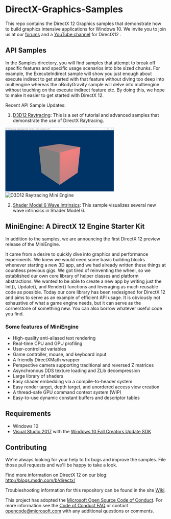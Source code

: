 
# DirectX-Graphics-Samples
This repo contains the DirectX 12 Graphics samples that demonstrate how to build graphics intensive applications for Windows 10. We invite you to join us at our [forums](forums.directxtech.com) and a [YouTube channel](https://www.youtube.com/MicrosoftDirectX12andGraphicsEducation) for DirectX12 .

## API Samples
In the Samples directory, you will find samples that attempt to break off specific features and specific usage scenarios into bite sized chunks. For example, the ExecuteIndirect sample will show you just enough about execute indirect to get started with that feature without diving too deep into multiengine whereas the nBodyGravity sample will delve into multiengine without touching on the execute indirect feature etc. By doing this, we hope to make it easier to get started with DirectX 12.

Recent API Sample Updates:
1. [D3D12 Raytracing](Samples\Desktop\D3D12Raytracing\readme.md): This is a set of tutorial and advanced samples that demonstrate the use of DirectX Raytracing.

![D3D12 Raytracing Hello World GUI](Samples\Desktop\D3D12Raytracing\src\D3D12RaytracingSimpleLighting\Screenshot_small.png)
![D3D12 Raytracing Mini Engine](Samples\Desktop\D3D12Raytracing\src/D3D12RaytracingMiniEngineSample/Screenshot_small.png)

2. [Shader Model 6 Wave Intrinsics](Samples\Desktop\D3D12SM6WaveIntrinsics\readme.md): This sample visualizes several new wave intrinsics in Shader Model 6.

## MiniEngine: A DirectX 12 Engine Starter Kit
In addition to the samples, we are announcing the first DirectX 12 preview release of the MiniEngine.

It came from a desire to quickly dive into graphics and performance experiments.  We knew we would need some basic building blocks whenever starting a new 3D app, and we had already written these things at countless previous gigs.  We got tired of reinventing the wheel, so we established our own core library of helper classes and platform abstractions.  We wanted to be able to create a new app by writing just the Init(), Update(), and Render() functions and leveraging as much reusable code as possible.  Today our core library has been redesigned for DirectX 12 and aims to serve as an example of efficient API usage.  It is obviously not exhaustive of what a game engine needs, but it can serve as the cornerstone of something new.  You can also borrow whatever useful code you find.

### Some features of MiniEngine
* High-quality anti-aliased text rendering
* Real-time CPU and GPU profiling
* User-controlled variables
* Game controller, mouse, and keyboard input
* A friendly DirectXMath wrapper
* Perspective camera supporting traditional and reversed Z matrices
* Asynchronous DDS texture loading and ZLib decompression
* Large library of shaders
* Easy shader embedding via a compile-to-header system
* Easy render target, depth target, and unordered access view creation
* A thread-safe GPU command context system (WIP)
* Easy-to-use dynamic constant buffers and descriptor tables

## Requirements
* Windows 10
* [Visual Studio 2017](https://www.visualstudio.com/) with the [Windows 10 Fall Creators Update SDK](https://developer.microsoft.com/en-US/windows/downloads/windows-10-sdk)

## Contributing
We're always looking for your help to fix bugs and improve the samples.  File those pull requests and we'll be happy to take a look.

Find more information on DirectX 12 on our blog: http://blogs.msdn.com/b/directx/

Troubleshooting information for this repository can be found in the site [Wiki](https://github.com/Microsoft/DirectX-Graphics-Samples/wiki).

This project has adopted the [Microsoft Open Source Code of Conduct](https://opensource.microsoft.com/codeofconduct/). For more information see the [Code of Conduct FAQ](https://opensource.microsoft.com/codeofconduct/faq/) or contact [opencode@microsoft.com](mailto:opencode@microsoft.com) with any additional questions or comments.
